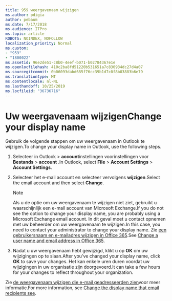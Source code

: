 ```yaml
---
title: 959 weergavenaam wijzigen
ms.author: pdigia
author: pebaum
ms.date: 7/17/2018
ms.audience: ITPro
ms.topic: article
ROBOTS: NOINDEX, NOFOLLOW
localization_priority: Normal
ms.custom:
- "959"
- "1800022"
ms.assetid: 96e2de51-c8b0-4eef-b071-b02784367e1e
ms.openlocfilehash: 410c2ba8fd51220b531651a7c830934dc27d4a07
ms.sourcegitcommit: 0b06093dabd685f76cc39b1d7c0f8b03883b6e79
ms.translationtype: MT
ms.contentlocale: nl-NL
ms.lasthandoff: 10/25/2019
ms.locfileid: "36736716"
---
```

# <a name="change-your-display-name"></a><span data-ttu-id="9cd46-102">Uw weergavenaam wijzigen</span><span class="sxs-lookup"><span data-stu-id="9cd46-102">Change your display name</span></span>
  
<span data-ttu-id="9cd46-103">Gebruik de volgende stappen om uw weergavenaam in Outlook te wijzigen.</span><span class="sxs-lookup"><span data-stu-id="9cd46-103">To change your display name in Outlook, use the following steps.</span></span>
  
1. <span data-ttu-id="9cd46-104">Selecteer in Outlook \> **account**instellingen voorinstellingen voor **Bestands** \> **account** .</span><span class="sxs-lookup"><span data-stu-id="9cd46-104">In Outlook, select **File** \> **Account Settings** \> **Account Settings**.</span></span>

2. <span data-ttu-id="9cd46-105">Selecteer het e-mail account en selecteer vervolgens **wijzigen**.</span><span class="sxs-lookup"><span data-stu-id="9cd46-105">Select the email account and then select **Change**.</span></span>

    > [!NOTE]
    > <span data-ttu-id="9cd46-106">Als u de optie om uw weergavenaam te wijzigen niet ziet, gebruikt u waarschijnlijk een e-mail account van Microsoft Exchange.</span><span class="sxs-lookup"><span data-stu-id="9cd46-106">If you do not see the option to change your display name, you are probably using a Microsoft Exchange email account.</span></span> <span data-ttu-id="9cd46-107">In dit geval moet u contact opnemen met uw beheerder om uw weergavenaam te wijzigen.</span><span class="sxs-lookup"><span data-stu-id="9cd46-107">In this case, you need to contact your administrator to change your display name.</span></span> <span data-ttu-id="9cd46-108">Zie [een gebruikersnaam en e-mailadres wijzigen in Office 365](https://docs.microsoft.com/office365/admin/add-users/change-a-user-name-and-email-address).</span><span class="sxs-lookup"><span data-stu-id="9cd46-108">See [Change a user name and email address in Office 365](https://docs.microsoft.com/office365/admin/add-users/change-a-user-name-and-email-address).</span></span>
  
3. <span data-ttu-id="9cd46-109">Nadat u uw weergavenaam hebt gewijzigd, klikt u op **OK** om uw wijzigingen op te slaan.</span><span class="sxs-lookup"><span data-stu-id="9cd46-109">After you've changed your display name, click **OK** to save your changes.</span></span> <span data-ttu-id="9cd46-110">Het kan enkele uren duren voordat uw wijzigingen in uw organisatie zijn doorgevoerd.</span><span class="sxs-lookup"><span data-stu-id="9cd46-110">It can take a few hours for your changes to reflect throughout your organization.</span></span>

<span data-ttu-id="9cd46-111">Zie [de weergavenaam wijzigen die e-mail geadresseerden zien](https://support.office.com/article/2b53331a-ba2a-4803-88dc-ac9fe376c8a9.aspx)voor meer informatie.</span><span class="sxs-lookup"><span data-stu-id="9cd46-111">For more information, see [Change the display name that email recipients see](https://support.office.com/article/2b53331a-ba2a-4803-88dc-ac9fe376c8a9.aspx).</span></span>
  